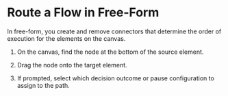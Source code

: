 # Route a Flow in Free-Form

In free-form, you create and remove connectors that determine the order of execution for the elements on the canvas.

1.  On the canvas, find the node at the bottom of the source element.

2.  Drag the node onto the target element.

3.  If prompted, select which decision outcome or pause configuration to assign to the path.


